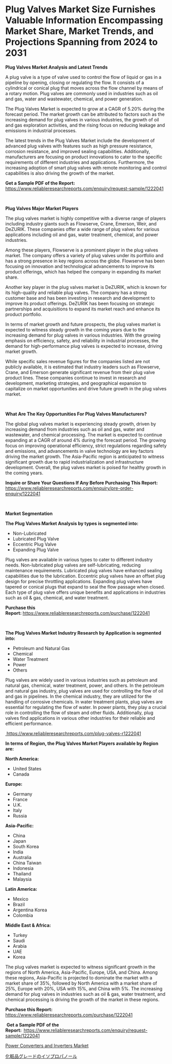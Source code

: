 <p><h1>Plug Valves Market Size Furnishes Valuable Information Encompassing Market Share, Market Trends, and Projections Spanning from 2024 to 2031</h1></p><p><strong>Plug Valves Market Analysis and Latest Trends</strong></p>
<p><p>A plug valve is a type of valve used to control the flow of liquid or gas in a pipeline by opening, closing or regulating the flow. It consists of a cylindrical or conical plug that moves across the flow channel by means of a rotary motion. Plug valves are commonly used in industries such as oil and gas, water and wastewater, chemical, and power generation.</p><p>The Plug Valves Market is expected to grow at a CAGR of 5.20% during the forecast period. The market growth can be attributed to factors such as the increasing demand for plug valves in various industries, the growth of oil and gas exploration activities, and the rising focus on reducing leakage and emissions in industrial processes. </p><p>The latest trends in the Plug Valves Market include the development of advanced plug valves with features such as high pressure resistance, corrosion resistance, and improved sealing capabilities. Additionally, manufacturers are focusing on product innovations to cater to the specific requirements of different industries and applications. Furthermore, the increasing adoption of smart plug valves with remote monitoring and control capabilities is also driving the growth of the market.</p></p>
<p><strong>Get a Sample PDF of the Report:&nbsp;</strong> <a href="https://www.reliableresearchreports.com/enquiry/request-sample/1222041">https://www.reliableresearchreports.com/enquiry/request-sample/1222041</a></p>
<p>&nbsp;</p>
<p><strong>Plug Valves Major Market Players</strong></p>
<p><p>The plug valves market is highly competitive with a diverse range of players including industry giants such as Flowserve, Crane, Emerson, Weir, and DeZURIK. These companies offer a wide range of plug valves for various applications including oil and gas, water treatment, chemical, and power industries.</p><p>Among these players, Flowserve is a prominent player in the plug valves market. The company offers a variety of plug valves under its portfolio and has a strong presence in key regions across the globe. Flowserve has been focusing on innovation and technological advancements to improve its product offerings, which has helped the company in expanding its market share.</p><p>Another key player in the plug valves market is DeZURIK, which is known for its high-quality and reliable plug valves. The company has a strong customer base and has been investing in research and development to improve its product offerings. DeZURIK has been focusing on strategic partnerships and acquisitions to expand its market reach and enhance its product portfolio.</p><p>In terms of market growth and future prospects, the plug valves market is expected to witness steady growth in the coming years due to the increasing demand for plug valves in various industries. With the growing emphasis on efficiency, safety, and reliability in industrial processes, the demand for high-performance plug valves is expected to increase, driving market growth.</p><p>While specific sales revenue figures for the companies listed are not publicly available, it is estimated that industry leaders such as Flowserve, Crane, and Emerson generate significant revenue from their plug valve product lines. These companies continue to invest in research and development, marketing strategies, and geographical expansion to capitalize on market opportunities and drive future growth in the plug valves market.</p></p>
<p>&nbsp;</p>
<p><strong>What Are The Key Opportunities For Plug Valves Manufacturers?</strong></p>
<p><p>The global plug valves market is experiencing steady growth, driven by increasing demand from industries such as oil and gas, water and wastewater, and chemical processing. The market is expected to continue expanding at a CAGR of around 4% during the forecast period. The growing focus on improving operational efficiency, strict regulations regarding safety and emissions, and advancements in valve technology are key factors driving the market growth. The Asia-Pacific region is anticipated to witness significant growth due to rapid industrialization and infrastructure development. Overall, the plug valves market is poised for healthy growth in the coming years.</p></p>
<p><strong>Inquire or Share Your Questions If Any Before Purchasing This Report:</strong> <a href="https://www.reliableresearchreports.com/enquiry/pre-order-enquiry/1222041">https://www.reliableresearchreports.com/enquiry/pre-order-enquiry/1222041</a></p>
<p>&nbsp;</p>
<p><strong>Market Segmentation</strong></p>
<p><strong>The Plug Valves Market Analysis by types is segmented into:</strong></p>
<p><ul><li>Non-Lubricated</li><li>Lubricated Plug Valve</li><li>Eccentric Plug Valve</li><li>Expanding Plug Valve</li></ul></p>
<p><p>Plug valves are available in various types to cater to different industry needs. Non-lubricated plug valves are self-lubricating, reducing maintenance requirements. Lubricated plug valves have enhanced sealing capabilities due to the lubrication. Eccentric plug valves have an offset plug design for precise throttling applications. Expanding plug valves have tapered or conical plugs that expand to seal the flow passage when closed. Each type of plug valve offers unique benefits and applications in industries such as oil & gas, chemical, and water treatment.</p></p>
<p><strong>Purchase this Report:&nbsp;</strong><a href="https://www.reliableresearchreports.com/purchase/1222041">https://www.reliableresearchreports.com/purchase/1222041</a></p>
<p>&nbsp;</p>
<p><strong>The Plug Valves Market Industry Research by Application is segmented into:</strong></p>
<p><ul><li>Petroleum and Natural Gas</li><li>Chemical</li><li>Water Treatment</li><li>Power</li><li>Others</li></ul></p>
<p><p>Plug valves are widely used in various industries such as petroleum and natural gas, chemical, water treatment, power, and others. In the petroleum and natural gas industry, plug valves are used for controlling the flow of oil and gas in pipelines. In the chemical industry, they are utilized for the handling of corrosive chemicals. In water treatment plants, plug valves are essential for regulating the flow of water. In power plants, they play a crucial role in controlling the flow of steam and other fluids. Additionally, plug valves find applications in various other industries for their reliable and efficient performance.</p></p>
<p><a href="https://www.reliableresearchreports.com/plug-valves-r1222041">&nbsp;https://www.reliableresearchreports.com/plug-valves-r1222041</a></p>
<p><strong>In terms of Region, the Plug Valves Market Players available by Region are:</strong></p>
<p>
    <p> <strong> North America: </strong>
        <ul>
            <li>United States</li>
            <li>Canada</li>
        </ul>
        </p> 
    <p> <strong> Europe: </strong>
        <ul>
            <li>Germany</li>
            <li>France</li>
            <li>U.K.</li>
            <li>Italy</li>
            <li>Russia</li>
        </ul>
        </p> 
    <p> <strong> Asia-Pacific: </strong>
        <ul>
            <li>China</li>
            <li>Japan</li>
            <li>South Korea</li>
            <li>India</li>
            <li>Australia</li>
            <li>China Taiwan</li>
            <li>Indonesia</li>
            <li>Thailand</li>
            <li>Malaysia</li>
        </ul>
        </p> 
    <p> <strong> Latin America: </strong>
        <ul>
            <li>Mexico</li>
            <li>Brazil</li>
            <li>Argentina Korea</li>
            <li>Colombia</li>
        </ul>
        </p> 
    <p> <strong> Middle East & Africa: </strong>
        <ul>
            <li>Turkey</li>
            <li>Saudi</li>
            <li>Arabia</li>
            <li>UAE</li>
            <li>Korea</li>
        </ul>
    </p>
    </p>
<p><p>The plug valves market is expected to witness significant growth in the regions of North America, Asia-Pacific, Europe, USA, and China. Among these regions, Asia-Pacific is projected to dominate the market with a market share of 35%, followed by North America with a market share of 25%, Europe with 20%, USA with 15%, and China with 5%. The increasing demand for plug valves in industries such as oil & gas, water treatment, and chemical processing is driving the growth of the market in these regions.</p></p>
<p><strong>Purchase this Report: </strong><a href="https://www.reliableresearchreports.com/purchase/1222041">https://www.reliableresearchreports.com/purchase/1222041</a></p>
<p>&nbsp;<strong>Get a Sample PDF of the Report:&nbsp;&nbsp;</strong><a href="https://www.reliableresearchreports.com/enquiry/request-sample/1222041">https://www.reliableresearchreports.com/enquiry/request-sample/1222041</a></p>
<p><strong></strong></p>
<p><p><a href="https://github.com/nusratjahan12006/Market-Research-Report-List-1/blob/main/power-converters-and-inverters-market.md">Power Converters and Inverters Market</a></p><p><a href="https://github.com/nxboeu02965442/Market-Research-Report-List-2/blob/main/3068119152010.md">化粧品グレードのイソプロパノール</a></p></p>
